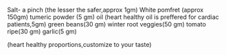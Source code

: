 Salt- a pinch (the lesser the safer,approx 1gm)
White pomfret (approx 150gm)
 tumeric powder (5 gm)
oil (heart healthy oil is preffered for cardiac patients,5gm)
green beans(30 gm)
winter root veggies(50 gm)
tomato ripe(30 gm)
garlic(5 gm)

(heart healthy proportions,customize to your taste)